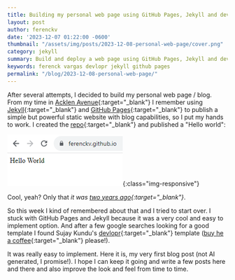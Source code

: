 ```yaml
---
title: Building my personal web page using GitHub Pages, Jekyll and devlopr
layout: post
author: ferenckv
date: '2023-12-07 01:22:00 -0600'
thumbnail: "/assets/img/posts/2023-12-08-personal-web-page/cover.png"
category: jekyll
summary: Build and deploy a web page using GitHub Pages, Jekyll and devlopr
keywords: ferenck vargas devlopr jekyll github pages
permalink: "/blog/2023-12-08-personal-web-page/"
---
```


After several attempts, I decided to build my personal web page / blog. From my time in [Acklen Avenue](https://acklenavenue.com/){:target="_blank"} I remember using [Jekyll](https://jekyllrb.com/){:target="_blank"} and [GitHub Pages](https://docs.github.com/en/pages/setting-up-a-github-pages-site-with-jekyll/about-github-pages-and-jekyll){:target="_blank"}  to publish a simple but powerful static website with blog capabilities, so I put my hands to work. I created the [repo](https://github.com/ferenckv/ferenckv.github.io){:target="_blank"} and published a "Hello world":

![Hello World](/assets/img/posts/2023-12-08-personal-web-page/hello-world.png){:class="img-responsive"}

Cool, yeah? Only that *it was [two years ago](https://github.com/ferenckv/ferenckv.github.io/commit/bfea5a0061a43cc2c285e3488c25c6fdc38d3563){:target="_blank"}*.

So this week I kind of remembered about that and I tried to start over. I stuck with GitHub Pages and Jekyll because it was a very cool and easy to implement option. And after a few google searches looking for a good template I found Sujay Kundu's [devlopr](https://github.com/sujaykundu777/devlopr-jekyll/){:target="_blank"} template ([buy he a coffee](https://www.buymeacoffee.com/sujaykundu){:target="_blank"} please!).

It was really easy to implement. Here it is, my very first blog post (not AI generated, I promise!). I hope I can keep it going and write a few posts here and there and also improve the look and feel from time to time.